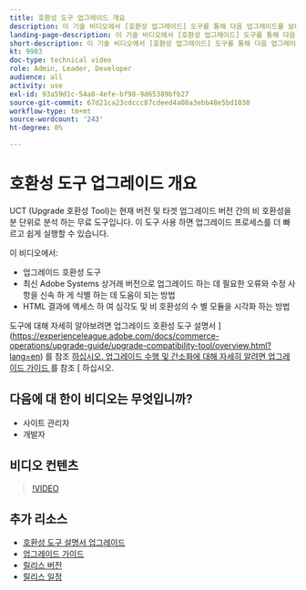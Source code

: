 ```yaml
---
title: 호환성 도구 업그레이드 개요
description: 이 기술 비디오에서 [호환성 업그레이드] 도구를 통해 다음 업그레이드를 보다 쉽고 저렴 하 게 만드는 방법을 알아봅니다.
landing-page-description: 이 기술 비디오에서 [호환성 업그레이드] 도구를 통해 다음 업그레이드를 보다 쉽고 저렴 하 게 만드는 방법을 알아봅니다.
short-description: 이 기술 비디오에서 [호환성 업그레이드] 도구를 통해 다음 업그레이드를 보다 쉽고 저렴 하 게 만드는 방법을 알아봅니다.
kt: 9983
doc-type: technical video
role: Admin, Leader, Developer
audience: all
activity: use
exl-id: 93a59d1c-54a8-4efe-bf98-9d65389bfb27
source-git-commit: 67d21ca23cdccc87cdeed4a08a3ebb48e5bd1030
workflow-type: tm+mt
source-wordcount: '243'
ht-degree: 0%

---
```


# 호환성 도구 업그레이드 개요

UCT (Upgrade 호환성 Tool)는 현재 버전 및 타겟 업그레이드 버전 간의 비 호환성을 분 단위로 분석 하는 무료 도구입니다. 이 도구 사용 하면 업그레이드 프로세스를 더 빠르고 쉽게 실행할 수 있습니다.

이 비디오에서:

- 업그레이드 호환성 도구
- 최신 Adobe Systems 상거래 버전으로 업그레이드 하는 데 필요한 오류와 수정 사항을 신속 하 게 식별 하는 데 도움이 되는 방법
- HTML 결과에 액세스 하 여 심각도 및 비 호환성의 수 별 모듈을 시각화 하는 방법

도구에 대해 자세히 알아보려면 업그레이드 호환성 도구 설명서 ](https://experienceleague.adobe.com/docs/commerce-operations/upgrade-guide/upgrade-compatibility-tool/overview.html?lang=en) 를 참조 [ 하십시오. 업그레이드 수행 및 간소화에 대해 자세히 알려면 업그레이드 가이드 ](https://experienceleague.adobe.com/docs/commerce-operations/upgrade-guide/overview.html) 를 참조 [ 하십시오.

## 다음에 대 한이 비디오는 무엇입니까?

- 사이트 관리자
- 개발자

## 비디오 컨텐츠

>[!VIDEO](https://video.tv.adobe.com/v/341245?quality=12&learn=on)

## 추가 리소스

- [호환성 도구 설명서 업그레이드](https://experienceleague.adobe.com/docs/commerce-operations/upgrade-guide/upgrade-compatibility-tool/overview.html?lang=en)
- [업그레이드 가이드](https://experienceleague.adobe.com/docs/commerce-operations/upgrade-guide/overview.html)
- [릴리스 버전](https://experienceleague.adobe.com/docs/commerce-operations/release/versions.html)
- [릴리스 일정](https://experienceleague.adobe.com/docs/commerce-operations/release/planning/schedule.html)
